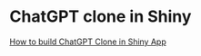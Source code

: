 # ChatGPT clone in Shiny
[How to build ChatGPT Clone in Shiny App](https://www.listendata.com/2023/04/how-to-build-chatgpt-clone-in-shiny.html)

